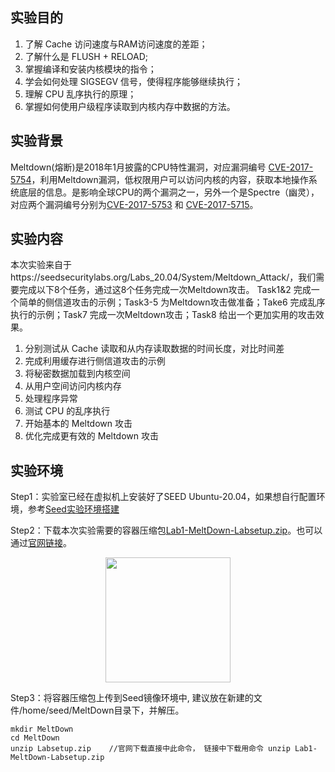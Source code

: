 ## 实验目的

1. 了解 Cache 访问速度与RAM访问速度的差距；
2. 了解什么是 FLUSH + RELOAD;
3. 掌握编译和安装内核模块的指令；
4. 学会如何处理 SIGSEGV 信号，使得程序能够继续执行；
5. 理解 CPU 乱序执行的原理；
6. 掌握如何使用户级程序读取到内核内存中数据的方法。

## 实验背景

Meltdown(熔断)是2018年1月披露的CPU特性漏洞，对应漏洞编号 [CVE-2017-5754](https://cve.mitre.org/cgi-bin/cvename.cgi?name=CVE-2017-5754)，利用Meltdown漏洞，低权限用户可以访问内核的内容，获取本地操作系统底层的信息。是影响全球CPU的两个漏洞之一，另外一个是Spectre（幽灵），对应两个漏洞编号分别为[CVE-2017-5753](https://cve.mitre.org/cgi-bin/cvename.cgi?name=CVE-2017-5753) 和 [CVE-2017-5715](https://cve.mitre.org/cgi-bin/cvename.cgi?name=CVE-2017-5715)。



## 实验内容

 本次实验来自于https://seedsecuritylabs.org/Labs_20.04/System/Meltdown_Attack/，我们需要完成以下8个任务，通过这8个任务完成一次Meltdown攻击。 Task1&2 完成一个简单的侧信道攻击的示例；Task3-5 为Meltdown攻击做准备；Take6 完成乱序执行的示例；Task7 完成一次Meltdown攻击；Task8 给出一个更加实用的攻击效果。

1. 分别测试从 Cache 读取和从内存读取数据的时间长度，对比时间差
2. 完成利用缓存进行侧信道攻击的示例
3. 将秘密数据加载到内核空间
4. 从用户空间访问内核内存
5. 处理程序异常
6. 测试 CPU 的乱序执行
7. 开始基本的 Meltdown 攻击
8. 优化完成更有效的 Meltdown 攻击

## 实验环境

Step1：实验室已经在虚拟机上安装好了SEED Ubuntu-20.04，如果想自行配置环境，参考[Seed实验环境搭建](https://hitsz-cslab.gitee.io/net-work-security/lab8/step/)

Step2：下载本次实验需要的容器压缩包[Lab1-MeltDown-Labsetup.zip](https://gitee.com/hitsz-cslab/net-work-security/tree/master/stupkt)。也可以通过[官网链接](https://seedsecuritylabs.org/Labs_20.04/System/Meltdown_Attack/)。

 <center><img src="../assets/0-1.png" width = 200></center>

Step3：将容器压缩包上传到Seed镜像环境中, 建议放在新建的文件/home/seed/MeltDown目录下，并解压。

    mkdir MeltDown
    cd MeltDown
    unzip Labsetup.zip    //官网下载直接中此命令， 链接中下载用命令 unzip Lab1-MeltDown-Labsetup.zip   



